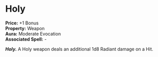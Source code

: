 # Holy

**Price:** +1 Bonus  
**Property:** Weapon  
**Aura:** Moderate Evocation  
**Associated Spell:** -  

***Holy.*** A Holy weapon deals an additional 1d8 Radiant damage on a Hit.